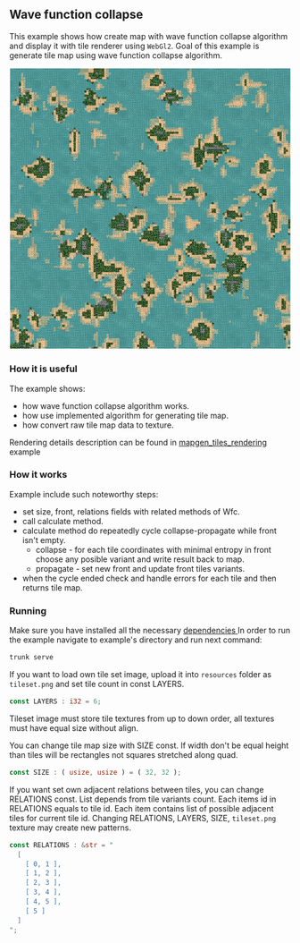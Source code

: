 ## Wave function collapse

This example shows how create map with wave function collapse algorithm and display it with tile renderer using `WebGl2`. Goal of this example is generate tile map using wave function collapse algorithm.

<p align="center">
  <img src="./resources/showcase.png" width="600px">
</p>

### How it is useful

The example shows:
- how wave function collapse algorithm works.
- how use implemented algorithm for generating tile map.
- how convert raw tile map data to texture. 

Rendering details description can be found in [ mapgen_tiles_rendering ]( ../mapgen_tiles_rendering/README.md ) example

### How it works

Example include such noteworthy steps:
 - set size, front, relations fields with related methods of Wfc.
 - call calculate method.
 - calculate method do repeatedly cycle collapse-propagate while front isn't empty.
    - collapse - for each tile coordinates with minimal entropy in front choose any posible variant and write result back to map.
    - propagate - set new front and update front tiles variants.
 - when the cycle ended check and handle errors for each tile and then returns tile map.

### Running

Make sure you have installed all the necessary [ dependencies ]( ../../../module/min/minwebgl/readme.md )
In order to run the example navigate to example's directory and run next command:
``` bash
trunk serve
```
If you want to load own tile set image, upload it into `resources` folder as `tileset.png` and set tile count in const LAYERS. 

``` rust
const LAYERS : i32 = 6;
```

Tileset image must store tile textures from up to down order, all textures must have equal size without align.

You can change tile map size with SIZE const. If width don't be equal height than tiles will be rectangles not squares stretched along quad. 

``` rust
const SIZE : ( usize, usize ) = ( 32, 32 );
```

If you want set own adjacent relations between tiles, you can change RELATIONS const. List depends from tile variants count. Each items id in RELATIONS equals to tile id. Each item contains list of possible adjacent tiles for current tile id. Changing RELATIONS, LAYERS, SIZE, `tileset.png` texture may create new patterns. 

``` rust
const RELATIONS : &str = "
  [
    [ 0, 1 ],
    [ 1, 2 ],
    [ 2, 3 ],
    [ 3, 4 ],
    [ 4, 5 ],
    [ 5 ]
  ]
";
```